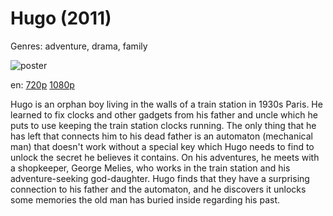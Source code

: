 # Hugo (2011)

Genres: adventure, drama, family

![poster](http://image.tmdb.org/t/p/w500/fkeaJr29ypea1n24gzspsc7qK44.jpg)

en:
  [720p](magnet:?xt=urn:btih:B872AAA4A4233CC55BFA824D296C87EC7ED04B99&tr=udp://glotorrents.pw:6969/announce&tr=udp://tracker.opentrackr.org:1337/announce&tr=udp://torrent.gresille.org:80/announce&tr=udp://tracker.openbittorrent.com:80&tr=udp://tracker.coppersurfer.tk:6969&tr=udp://tracker.leechers-paradise.org:6969&tr=udp://p4p.arenabg.ch:1337&tr=udp://tracker.internetwarriors.net:1337)
  [1080p](magnet:?xt=urn:btih:777644FAD60B1CB4B19B3D6BB5572DE5E0BF21B3&tr=udp://glotorrents.pw:6969/announce&tr=udp://tracker.opentrackr.org:1337/announce&tr=udp://torrent.gresille.org:80/announce&tr=udp://tracker.openbittorrent.com:80&tr=udp://tracker.coppersurfer.tk:6969&tr=udp://tracker.leechers-paradise.org:6969&tr=udp://p4p.arenabg.ch:1337&tr=udp://tracker.internetwarriors.net:1337)
  


Hugo is an orphan boy living in the walls of a train station in 1930s Paris. He learned to fix clocks and other gadgets from his father and uncle which he puts to use keeping the train station clocks running. The only thing that he has left that connects him to his dead father is an automaton (mechanical man) that doesn't work without a special key which Hugo needs to find to unlock the secret he believes it contains. On his adventures, he meets with a shopkeeper, George Melies, who works in the train station and his adventure-seeking god-daughter. Hugo finds that they have a surprising connection to his father and the automaton, and he discovers it unlocks some memories the old man has buried inside regarding his past.